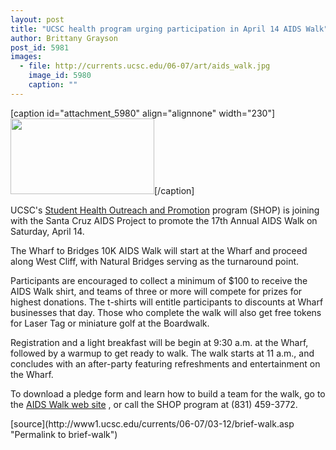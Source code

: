 ```yaml
---
layout: post
title: "UCSC health program urging participation in April 14 AIDS Walk"
author: Brittany Grayson
post_id: 5981
images:
  - file: http://currents.ucsc.edu/06-07/art/aids_walk.jpg
    image_id: 5980
    caption: ""
---
```


[caption id="attachment_5980" align="alignnone" width="230"]<a href="http://localhost/mysite/wp-content/uploads/2007/03/aids_walk.jpg"><img class="size-full wp-image-5980" src="http://localhost/mysite/wp-content/uploads/2007/03/aids_walk.jpg" alt="" width="230" height="121" /></a>[/caption]
<a name="content" id="content"></a>
<p>
  UCSC's <a href="http://www2.ucsc.edu/healthcenter/shop/">Student Health Outreach and Promotion</a> program (SHOP) is joining with the Santa Cruz AIDS Project to promote the 17th Annual AIDS Walk on Saturday, April 14.
</p>
<p>
  The Wharf to Bridges 10K AIDS Walk will start at the Wharf and proceed along West Cliff, with Natural Bridges serving as the turnaround point.
</p>
<p>
  Participants are encouraged to collect a minimum of $100 to receive the AIDS Walk shirt, and teams of three or more will compete for prizes for highest donations. The t-shirts will entitle participants to discounts at Wharf businesses that day. Those who complete the walk will also get free tokens for Laser Tag or miniature golf at the Boardwalk.
</p>
<p>
  Registration and a light breakfast will be begin at 9:30 a.m. at the Wharf, followed by a warmup to get ready to walk. The walk starts at 11 a.m., and concludes with an after-party featuring refreshments and entertainment on the Wharf.
</p>
<p>
  To download a pledge form and learn how to build a team for the walk, go to the <a href="http://www.scapsite.org/walk">AIDS Walk web site</a> , or call the SHOP program at (831) 459-3772.
</p>
[source](http://www1.ucsc.edu/currents/06-07/03-12/brief-walk.asp "Permalink to brief-walk")
